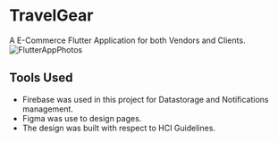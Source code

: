 # TravelGear

A E-Commerce Flutter Application for both Vendors and Clients.
![FlutterAppPhotos](https://github.com/user-attachments/assets/e65cfc38-df8e-4b05-80aa-7f3f0a386d31)

## Tools Used

- Firebase was used in this project for Datastorage and Notifications management.
- Figma was use to design pages.
- The design was built with respect to HCI Guidelines.
